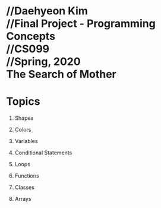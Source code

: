 //Daehyeon Kim   
//Final Project - Programming Concepts   
//CS099   
//Spring, 2020   
The Search of Mother   
=============
# Topics   
1. Shapes

1. Colors

1. Variables

1. Conditional Statements

1. Loops

1. Functions

1. Classes

1. Arrays
